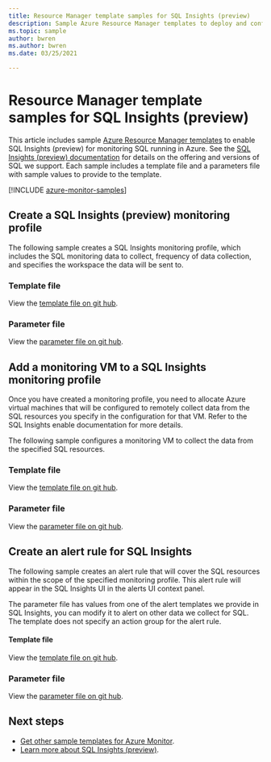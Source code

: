 ```yaml
---
title: Resource Manager template samples for SQL Insights (preview)
description: Sample Azure Resource Manager templates to deploy and configure SQL Insights (preview).
ms.topic: sample
author: bwren
ms.author: bwren
ms.date: 03/25/2021

---
```


# Resource Manager template samples for SQL Insights (preview)
This article includes sample [Azure Resource Manager templates](../../azure-resource-manager/templates/syntax.md) to enable SQL Insights (preview) for monitoring SQL running in Azure.  See the [SQL Insights (preview) documentation](/azure/azure-sql/database/sql-insights-overview) for details on the offering and versions of SQL we support. Each sample includes a template file and a parameters file with sample values to provide to the template.

[!INCLUDE [azure-monitor-samples](../../../includes/azure-monitor-resource-manager-samples.md)]


## Create a SQL Insights (preview) monitoring profile
The following sample creates a SQL Insights monitoring profile, which includes the SQL monitoring data to collect, frequency of data collection, and specifies the workspace the data will be sent to.


### Template file

View the [template file on git hub](https://github.com/microsoft/Application-Insights-Workbooks/blob/master/Workbooks/Workloads/SQL/Create%20new%20profile/CreateNewProfile.armtemplate).

### Parameter file

View the [parameter file on git hub](https://github.com/microsoft/Application-Insights-Workbooks/blob/master/Workbooks/Workloads/SQL/Create%20new%20profile/CreateNewProfile.parameters.json).


## Add a monitoring VM to a SQL Insights monitoring profile
Once you have created a monitoring profile, you need to allocate Azure virtual machines that will be configured to remotely collect data from the SQL resources you specify in the configuration for that VM.  Refer to the SQL Insights enable documentation for more details.

The following sample configures a monitoring VM to collect the data from the specified SQL resources.


### Template file

View the [template file on git hub](https://github.com/microsoft/Application-Insights-Workbooks/blob/master/Workbooks/Workloads/SQL/Add%20monitoring%20virtual%20machine/AddMonitoringVirtualMachine.armtemplate).

### Parameter file

View the [parameter file on git hub](https://github.com/microsoft/Application-Insights-Workbooks/blob/master/Workbooks/Workloads/SQL/Add%20monitoring%20virtual%20machine/AddMonitoringVirtualMachine.parameters.json).


## Create an alert rule for SQL Insights
The following sample creates an alert rule that will cover the SQL resources within the scope of the specified monitoring profile.  This alert rule will appear in the SQL Insights UI in the alerts UI context panel.  

The parameter file has values from one of the alert templates we provide in SQL Insights, you can modify it to alert on other data we collect for SQL.  The template does not specify an action group for the alert rule.


#### Template file

View the [template file on git hub](https://github.com/microsoft/Application-Insights-Workbooks/blob/master/Workbooks/Workloads/Alerts/log-metric-noag.armtemplate).

### Parameter file

View the [parameter file on git hub](https://github.com/microsoft/Application-Insights-Workbooks/blob/master/Workbooks/Workloads/Alerts/sql-cpu-utilization-percent.parameters.json).





## Next steps

* [Get other sample templates for Azure Monitor](../resource-manager-samples.md).
* [Learn more about SQL Insights (preview)](/azure/azure-sql/database/sql-insights-overview).